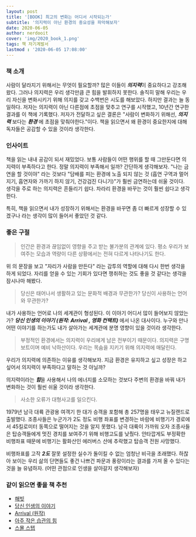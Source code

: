 ```yaml
---
layout: post
title: '[BOOK] 최고의 변화는 어디서 시작되는가'
subtitle: '의지력이 아닌 환경의 중요성을 파악해보자'
date: 2020-06-05
author: nerdooit
cover: 'img/2020_book_1.png'
tags: 책 자기계발서
lastmod : '2020-06-05 17:08:00'
---
```


### 책 소개
 사람이 달라지기 위해서는 무엇이 필요할까? 많은 이들이 ***의지력***이 중요하다고
 강조해왔다. 그러나 의지력은 우리 생각만큼 큰 힘을 발휘하지 못한다. 솔직히 말해
 우리는 우리 자신을 변화시키기 위해 의지를 갖고 수백번은 시도를 해보았다. 하지만
 결과는 늘 동일하다. 저자는 의지력이 아닌 다른점에 초점을 맞추고 연구를
 시작했고, 10년간 연구한 결과를 이 책에 기록했다. 저자가 전달하고 싶은 결론은
 "사람이 변화하기 위해선, ***의지력*** 보다는 ***환경*** 에 초점을
 맞춰야한다."이다. 책을 읽으면서 왜 환경이 중요한지에 대해 독자들은 공감할 수
 있을 것이라 생각한다.

### 인사이트
 책을 읽는 내내 공감이 되서 재밌었다. 보통 사람들이 어떤 행위를 할 때 그만둔다면
 의지력이 부족하다고 한다. 정말 의지력이 부족해서 일까? 간단하게 생각해보자.
 "나는 금연을 할 것이야" 라는 것보다 "담배를 피는 환경에 노출 되지 않는 것 (흡연
 구역과 멀어지기, 흡연자와 가까기 하지 않기, 건강검진 다니기)"가 훨씬 금연하는데
쉬울 것이다. 생각을 주로 하는 의지력은 흔들리기 쉽다. 차라리 환경을 바꾸는 것이
훨씬 쉽다고 생각한다.

특히, 책을 읽으면서 내가 성장하기 위해서는 환경을 바꾸면 좀 더 빠르게 성장할
수 있겠구나 라는 생각이 많이 들어서 좋았던 것 같다.

### 좋은 구절

> 인간은 환경과 끊임없이 영향을 주고 받는 불가분의 관계에 있다. 평소 우리가
> 보여주는 모습과 역량이 다른 상황에서는 전혀 다르게 나타나기도 한다.

 위 의 문장을 보고 "자리가 사람을 만든다" 라는 감투의 역할에 대해 다시 한번
생각을 하게 되었다. 자리를 얻을 수 있는 기회가 있다면 쟁취하는 것도 좋을 것
같다는 생각을 잠시나마 해봤다.

> 당신은 태어나서 생활하고 있는 문화적 배경과 무관한가? 당신이 사용하는 언어와
> 무관한가?

 내가 사용하는 언어로 나의 세계관이 형성된다. 이 이야기 어디서 많이 들어보지
않았는가? ***당신 인생의 이야기 (원작: Arrival , 영화 컨택트)*** 에서 나온
대사이다. 누구와 만나 어떤 이야기를 하는가도 내가 살아가는 세계관에 분명 영향이
있을 것이라 생각한다.

> 부정적인 환경에서는 의지력이 우리에게 남은 전부이기 때문이다. 의지력은
> 구명보트이며 예비 낙하산이다. 우리는 목숨을 지키기 위해 의지력에 매달린다.

우리가 의지력에 의존하는 이유를 생각해보자. 지금 환경은 유지하고 싶고 성장은
하고 싶어서 의지력이 부족하다고 말하는 것 아닐까?

의지력이라는 ***힘***을 사용해서 나의 에너지를 소모하는 것보다 주변의 환경을
바꿔 내가 변화하는 것이 훨씬 쉬울 것이라 생각한다.

> 사소한 오류가 대형사고를 일으킨다.

1979년 남극 대륙 관광용 여객기 한 대가 승객을 포함해 총 257명을 태우고
뉴질랜드로 출발했다. 조종사들은 누군가가 2도 정도 비행 좌표를 변경하는 바람에
비행기가 경로에서 45킬로미터 동쪽으로 떨어지는 것을 알지 못했다. 남극 대륙이
가까워 오자 조종사들은 탑승객들에게 멋진 경치를 보여주기 위해 비행고도를 낮췄다.
안타깝게도 부정확한 비행좌표 때문에 비행기는 활화산인 에러버스 산에 추락했고
탑승객 전원 사망했다.

비행좌표를 고작 ***2도*** 잘못 설정한 실수가 돌이킬 수 없는 엄청난 비극을
초래했다. 하찮아 보이는 우리 삶의 단면들도 좋건 나쁘건 파문과 풍랑이라는 결과를
가져 올 수 있다는 것을 늘 유념하자. (어떤 관점으로 인생을 살아갈지 생각해보자)

### 같이 읽으면 좋을 책 추천
- [해빗](https://www.aladin.co.kr/shop/wproduct.aspx?ItemId=222104487)
- [당신 인생의 이야기](https://www.aladin.co.kr/shop/wproduct.aspx?ItemId=94018615)
- [Arrival (원작)](https://www.aladin.co.kr/shop/wproduct.aspx?ItemId=88527604)
- [아주 작은 습관의 힘](https://www.aladin.co.kr/shop/wproduct.aspx?ItemId=182285146)
- [스몰 스텝](https://www.aladin.co.kr/shop/wproduct.aspx?ItemId=136525492)
